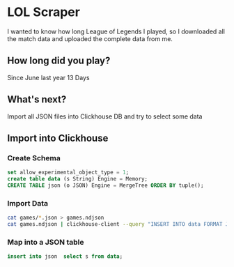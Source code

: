 # LOL Scraper

I wanted to know how long League of Legends I played, so I downloaded all the match data and uploaded the complete data from me. 

## How long did you play?

Since June last year 13 Days

## What's next?

Import all JSON files into Clickhouse DB and try to select some data

## Import into Clickhouse

### Create Schema

```sql
set allow_experimental_object_type = 1;
create table data (s String) Engine = Memory;
CREATE TABLE json (o JSON) Engine = MergeTree ORDER BY tuple();
```

### Import Data

```bash
cat games/*.json > games.ndjson
cat games.ndjson | clickhouse-client --query "INSERT INTO data FORMAT JSONAsString"
```

### Map into a JSON table

```sql
insert into json  select s from data;
```
